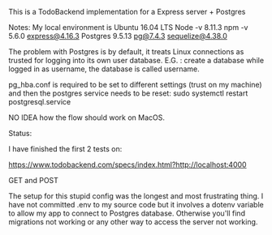 This is a TodoBackend implementation for a Express server + Postgres

Notes:
My local environment is Ubuntu 16.04 LTS
Node -v 8.11.3
npm -v 5.6.0
express@4.16.3
Postgres 9.5.13
pg@7.4.3
sequelize@4.38.0


The problem with Postgres is by default, it treats Linux connections
as trusted for logging into its own user database.
E.G. : create a database while logged in as username, the database
is called username.

pg_hba.conf is required to be set to different settings (trust on my machine)
and then the postgres service needs to be reset:
sudo systemctl restart postgresql.service

NO IDEA how the flow should work on MacOS.

Status:

I have finished the first 2 tests on:

https://www.todobackend.com/specs/index.html?http://localhost:4000

GET and POST

The setup for this stupid config was the longest and most frustrating thing.
I have not committed .env to my source code but it involves a dotenv variable
to allow my app to connect to Postgres database. Otherwise you'll find 
migrations not working or any other way to access the server not working.
